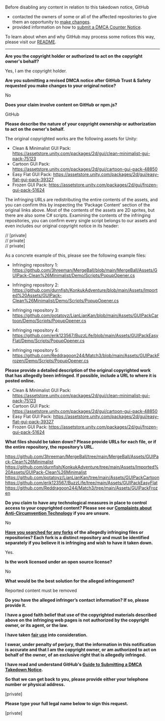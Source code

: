 Before disabling any content in relation to this takedown notice, GitHub
- contacted the owners of some or all of the affected repositories to give them an opportunity to [make changes](https://docs.github.com/en/github/site-policy/dmca-takedown-policy#a-how-does-this-actually-work).
- provided information on how to [submit a DMCA Counter Notice](https://docs.github.com/en/articles/guide-to-submitting-a-dmca-counter-notice).

To learn about when and why GitHub may process some notices this way, please visit our [README](https://github.com/github/dmca/blob/master/README.md#anatomy-of-a-takedown-notice).

---

**Are you the copyright holder or authorized to act on the copyright owner's behalf?**

Yes, I am the copyright holder.

**Are you submitting a revised DMCA notice after GitHub Trust & Safety requested you make changes to your original notice?**

No

**Does your claim involve content on GitHub or npm.js?**

GitHub

**Please describe the nature of your copyright ownership or authorization to act on the owner's behalf.**

The original copyrighted works are the following assets for Unity:

- Clean & Minimalist GUI Pack: https://assetstore.unity.com/packages/2d/gui/clean-minimalist-gui-pack-75123  
- Cartoon GUI Pack: https://assetstore.unity.com/packages/2d/gui/cartoon-gui-pack-48850  
- Easy Flat GUI Pack: https://assetstore.unity.com/packages/2d/gui/easy-flat-gui-pack-39327  
- Frozen GUI Pack: https://assetstore.unity.com/packages/2d/gui/frozen-gui-pack-51624

The infringing URLs are redistributing the entire contents of the assets, and you can confirm this by inspecting the ‘Package Content’ section of the original links above. Most of the contents of the assets are 2D sprites, but there are also some C# scripts. Examining the contents of the infringing repositories, you can confirm every single script belongs to our assets and even includes our original copyright notice in its header:

// [private]  
// private]  
// private]  

As a concrete example of this, please see the following example files:

- Infringing repository 1: https://github.com/3hreeman/MergeBall/blob/main/MergeBall/Assets/GUIPack-Clean%26Minimalist/Demo/Scripts/PopupOpener.cs

- Infringing repository 2: https://github.com/durnfish/KonkukAdventure/blob/main/Assets/Imported%20Assets/GUIPack-Clean%26Minimalist/Demo/Scripts/PopupOpener.cs

- Infringing repository 3: https://github.com/potatoyz/LianLianKan/blob/main/Assets/GUIPackCartoon/Demo/Scripts/PopupOpener.cs

- Infringing repository 4: https://github.com/erik123567/BuzzLife/blob/main/Assets/GUIPackEasyFlat/Demo/Scripts/PopupOpener.cs

- Infringing repository 5: https://github.com/Reddragoon244/Match3/blob/main/Assets/GUIPackFrozen/Demo/Scripts/PopupOpener.cs

**Please provide a detailed description of the original copyrighted work that has allegedly been infringed. If possible, include a URL to where it is posted online.**

- Clean & Minimalist GUI Pack: https://assetstore.unity.com/packages/2d/gui/clean-minimalist-gui-pack-75123  
- Cartoon GUI Pack: https://assetstore.unity.com/packages/2d/gui/cartoon-gui-pack-48850  
- Easy Flat GUI Pack: https://assetstore.unity.com/packages/2d/gui/easy-flat-gui-pack-39327  
- Frozen GUI Pack: https://assetstore.unity.com/packages/2d/gui/frozen-gui-pack-51624

**What files should be taken down? Please provide URLs for each file, or if the entire repository, the repository’s URL.**

https://github.com/3hreeman/MergeBall/tree/main/MergeBall/Assets/GUIPack-Clean%26Minimalist  
https://github.com/durnfish/KonkukAdventure/tree/main/Assets/Imported%20Assets/GUIPack-Clean%26Minimalist  
https://github.com/potatoyz/LianLianKan/tree/main/Assets/GUIPackCartoon  
https://github.com/erik123567/BuzzLife/tree/main/Assets/GUIPackEasyFlat  
https://github.com/Reddragoon244/Match3/tree/main/Assets/GUIPackFrozen

**Do you claim to have any technological measures in place to control access to your copyrighted content? Please see our <a href="https://docs.github.com/articles/guide-to-submitting-a-dmca-takedown-notice#complaints-about-anti-circumvention-technology">Complaints about Anti-Circumvention Technology</a> if you are unsure.**

No

**<a href="https://docs.github.com/articles/dmca-takedown-policy#b-what-about-forks-or-whats-a-fork">Have you searched for any forks</a> of the allegedly infringing files or repositories? Each fork is a distinct repository and must be identified separately if you believe it is infringing and wish to have it taken down.**

Yes.

**Is the work licensed under an open source license?**

No

**What would be the best solution for the alleged infringement?**

Reported content must be removed

**Do you have the alleged infringer’s contact information? If so, please provide it.**

**I have a good faith belief that use of the copyrighted materials described above on the infringing web pages is not authorized by the copyright owner, or its agent, or the law.**

**I have taken <a href="https://www.lumendatabase.org/topics/22">fair use</a> into consideration.**

**I swear, under penalty of perjury, that the information in this notification is accurate and that I am the copyright owner, or am authorized to act on behalf of the owner, of an exclusive right that is allegedly infringed.**

**I have read and understand GitHub's <a href="https://docs.github.com/articles/guide-to-submitting-a-dmca-takedown-notice/">Guide to Submitting a DMCA Takedown Notice</a>.**

**So that we can get back to you, please provide either your telephone number or physical address.**

[private]

**Please type your full legal name below to sign this request.**

[private]
